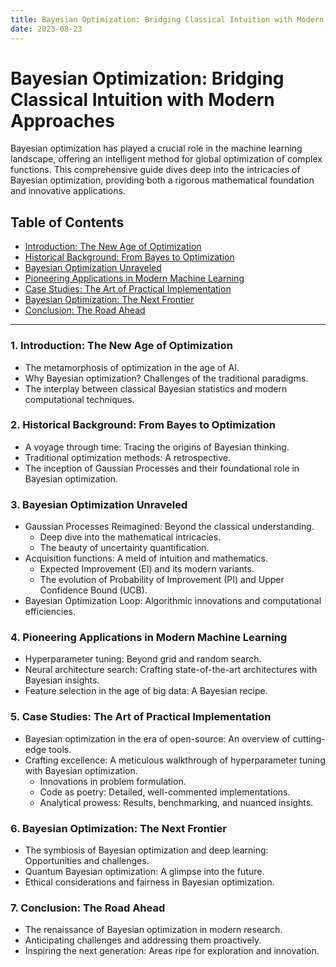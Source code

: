 ```yaml
---
title: Bayesian Optimization: Bridging Classical Intuition with Modern Approaches
date: 2023-08-23
---
```


# Bayesian Optimization: Bridging Classical Intuition with Modern Approaches

Bayesian optimization has played a crucial role in the machine learning landscape, offering an intelligent method for global optimization of complex functions. This comprehensive guide dives deep into the intricacies of Bayesian optimization, providing both a rigorous mathematical foundation and innovative applications.

## Table of Contents

- [Introduction: The New Age of Optimization](#1-introduction-the-new-age-of-optimization)
- [Historical Background: From Bayes to Optimization](#2-historical-background-from-bayes-to-optimization)
- [Bayesian Optimization Unraveled](#3-bayesian-optimization-unraveled)
- [Pioneering Applications in Modern Machine Learning](#4-pioneering-applications-in-modern-machine-learning)
- [Case Studies: The Art of Practical Implementation](#5-case-studies-the-art-of-practical-implementation)
- [Bayesian Optimization: The Next Frontier](#6-bayesian-optimization-the-next-frontier)
- [Conclusion: The Road Ahead](#7-conclusion-the-road-ahead)

---

### 1. Introduction: The New Age of Optimization
   - The metamorphosis of optimization in the age of AI.
   - Why Bayesian optimization? Challenges of the traditional paradigms.
   - The interplay between classical Bayesian statistics and modern computational techniques.

### 2. Historical Background: From Bayes to Optimization
   - A voyage through time: Tracing the origins of Bayesian thinking.
   - Traditional optimization methods: A retrospective.
   - The inception of Gaussian Processes and their foundational role in Bayesian optimization.

### 3. Bayesian Optimization Unraveled
   - Gaussian Processes Reimagined: Beyond the classical understanding.
       * Deep dive into the mathematical intricacies.
       * The beauty of uncertainty quantification.
   - Acquisition functions: A meld of intuition and mathematics.
       * Expected Improvement (EI) and its modern variants.
       * The evolution of Probability of Improvement (PI) and Upper Confidence Bound (UCB).
   - Bayesian Optimization Loop: Algorithmic innovations and computational efficiencies.

### 4. Pioneering Applications in Modern Machine Learning
   - Hyperparameter tuning: Beyond grid and random search.
   - Neural architecture search: Crafting state-of-the-art architectures with Bayesian insights.
   - Feature selection in the age of big data: A Bayesian recipe.

### 5. Case Studies: The Art of Practical Implementation
   - Bayesian optimization in the era of open-source: An overview of cutting-edge tools.
   - Crafting excellence: A meticulous walkthrough of hyperparameter tuning with Bayesian optimization.
       * Innovations in problem formulation.
       * Code as poetry: Detailed, well-commented implementations.
       * Analytical prowess: Results, benchmarking, and nuanced insights.

### 6. Bayesian Optimization: The Next Frontier
   - The symbiosis of Bayesian optimization and deep learning: Opportunities and challenges.
   - Quantum Bayesian optimization: A glimpse into the future.
   - Ethical considerations and fairness in Bayesian optimization.

### 7. Conclusion: The Road Ahead
   - The renaissance of Bayesian optimization in modern research.
   - Anticipating challenges and addressing them proactively.
   - Inspiring the next generation: Areas ripe for exploration and innovation.

